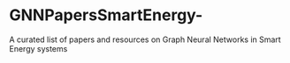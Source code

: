 # GNNPapersSmartEnergy-
A curated list of papers and resources on Graph Neural Networks in Smart Energy systems
